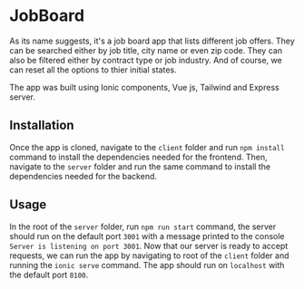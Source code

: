 # JobBoard

As its name suggests, it's a job board app that lists different job offers. They can be searched either by job title, city name or even zip code. They can also be filtered either by contract type or job industry. And of course, we can reset all the options to thier initial states.

The app was built using Ionic components, Vue js, Tailwind and Express server. 

## Installation ##
Once the app is cloned, navigate to the `client` folder and run `npm install` command to install the dependencies needed for the frontend. Then, navigate to the `server` folder and run the same command to install the dependencies needed for the backend.

## Usage ##

In the root of the `server` folder, run `npm run start` command, the server should run on the default port `3001` with a message printed to the console `Server is listening on port 3001`.
Now that our server is ready to accept requests, we can run the app by navigating to root of the `client` folder and running the `ionic serve` command. The app should run on `localhost` with the default port `8100`.
